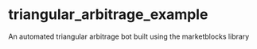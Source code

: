 # triangular_arbitrage_example
An automated triangular arbitrage bot built using the marketblocks library

